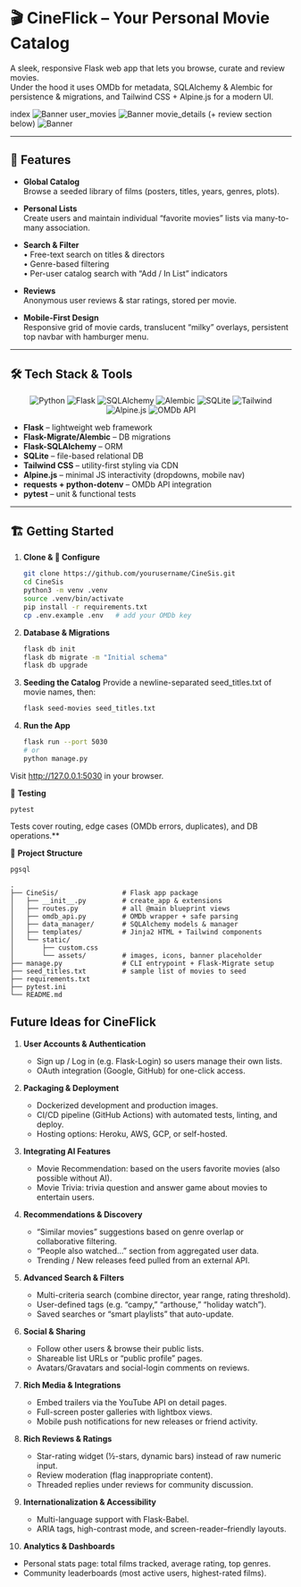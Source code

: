 # 🎬 CineFlick – Your Personal Movie Catalog
A sleek, responsive Flask web app that lets you browse, curate and review movies.  
Under the hood it uses OMDb for metadata, SQLAlchemy & Alembic for persistence & migrations, and Tailwind CSS + Alpine.js for a modern UI.

index
  ![Banner](static/banner1.png)
user_movies
  ![Banner](static/banner2.png)
movie_details (+ review section below)
  ![Banner](static/banner3.png) 




---

## 🚀 Features

- **Global Catalog**  
  Browse a seeded library of films (posters, titles, years, genres, plots).

- **Personal Lists**  
  Create users and maintain individual “favorite movies” lists via many-to-many association.

- **Search & Filter**  
  • Free-text search on titles & directors  
  • Genre-based filtering  
  • Per-user catalog search with “Add / In List” indicators

- **Reviews**  
  Anonymous user reviews & star ratings, stored per movie.

- **Mobile-First Design**  
  Responsive grid of movie cards, translucent “milky” overlays, persistent top navbar with hamburger menu.

---

## 🛠 Tech Stack & Tools

<p align="center">
  <img alt="Python" src="https://img.shields.io/badge/Python-3.13-blue">  
  <img alt="Flask"   src="https://img.shields.io/badge/Flask-2.3-lightgrey">  
  <img alt="SQLAlchemy" src="https://img.shields.io/badge/SQLAlchemy-2.0-yellow">  
  <img alt="Alembic" src="https://img.shields.io/badge/Alembic-1.15-orange">  
  <img alt="SQLite"  src="https://img.shields.io/badge/SQLite-3.43-lightblue">  
  <img alt="Tailwind" src="https://img.shields.io/badge/TailwindCSS-3.4-teal">  
  <img alt="Alpine.js" src="https://img.shields.io/badge/Alpine.js-3.x-green">  
  <img alt="OMDb API" src="https://img.shields.io/badge/OMDb_API-free-red">  
</p>

- **Flask** – lightweight web framework  
- **Flask-Migrate/Alembic** – DB migrations  
- **Flask-SQLAlchemy** – ORM  
- **SQLite** – file-based relational DB  
- **Tailwind CSS** – utility-first styling via CDN  
- **Alpine.js** – minimal JS interactivity (dropdowns, mobile nav)  
- **requests + python-dotenv** – OMDb API integration  
- **pytest** – unit & functional tests  

---

## 🏗️ Getting Started

1. **Clone & 🔧 Configure**  
   ```bash
   git clone https://github.com/yourusername/CineSis.git
   cd CineSis
   python3 -m venv .venv
   source .venv/bin/activate
   pip install -r requirements.txt
   cp .env.example .env   # add your OMDb key


2. **Database & Migrations**

    ```bash
    flask db init
    flask db migrate -m "Initial schema"
    flask db upgrade

2. **Seeding the Catalog**
Provide a newline-separated seed_titles.txt of movie names, then:

    ```bash
    flask seed-movies seed_titles.txt

4. **Run the App**

    ```bash
    flask run --port 5030
    # or
    python manage.py
   
Visit http://127.0.0.1:5030 in your browser.


🧪 **Testing**

    pytest

Tests cover routing, edge cases (OMDb errors, duplicates), and DB operations.**


📂 **Project Structure**

    pgsql
```
.
├── CineSis/                # Flask app package
│   ├── __init__.py         # create_app & extensions
│   ├── routes.py           # all @main blueprint views
│   ├── omdb_api.py         # OMDb wrapper + safe parsing
│   ├── data_manager/       # SQLAlchemy models & manager
│   ├── templates/          # Jinja2 HTML + Tailwind components
│   └── static/
│       ├── custom.css
│       └── assets/         # images, icons, banner placeholder
├── manage.py               # CLI entrypoint + Flask-Migrate setup
├── seed_titles.txt         # sample list of movies to seed
├── requirements.txt
├── pytest.ini
└── README.md
```

## Future Ideas for CineFlick

1. **User Accounts & Authentication**  
   - Sign up / Log in (e.g. Flask-Login) so users manage their own lists.  
   - OAuth integration (Google, GitHub) for one-click access.

2. **Packaging & Deployment**  
   - Dockerized development and production images.  
   - CI/CD pipeline (GitHub Actions) with automated tests, linting, and deploy.  
   - Hosting options: Heroku, AWS, GCP, or self-hosted.
   
3. **Integrating AI Features**
   - Movie Recommendation: based on the users favorite movies (also possible without AI).
   - Movie Trivia: trivia question and answer game about movies to entertain users.

4. **Recommendations & Discovery**  
   - “Similar movies” suggestions based on genre overlap or collaborative filtering.  
   - “People also watched…” section from aggregated user data.  
   - Trending / New releases feed pulled from an external API.

5. **Advanced Search & Filters**  
   - Multi-criteria search (combine director, year range, rating threshold).  
   - User-defined tags (e.g. “campy,” “arthouse,” “holiday watch”).  
   - Saved searches or “smart playlists” that auto-update.
   
6. **Social & Sharing**  
   - Follow other users & browse their public lists.  
   - Shareable list URLs or “public profile” pages.  
   - Avatars/Gravatars and social-login comments on reviews.

7. **Rich Media & Integrations**  
   - Embed trailers via the YouTube API on detail pages.  
   - Full-screen poster galleries with lightbox views.  
   - Mobile push notifications for new releases or friend activity.

8. **Rich Reviews & Ratings**  
   - Star-rating widget (½-stars, dynamic bars) instead of raw numeric input.  
   - Review moderation (flag inappropriate content).  
   - Threaded replies under reviews for community discussion.

9. **Internationalization & Accessibility**  
   - Multi-language support with Flask-Babel.  
   - ARIA tags, high-contrast mode, and screen-reader–friendly layouts.

10. **Analytics & Dashboards**  
   - Personal stats page: total films tracked, average rating, top genres.  
   - Community leaderboards (most active users, highest-rated films).


